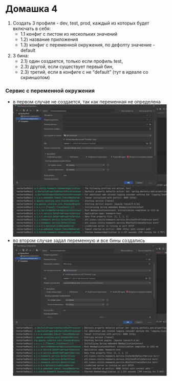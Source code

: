 # Домашка 4

1) Создать 3 профиля - dev, test, prod, каждый из которых будет включать в себя:
   - 1.1 конфиг с листом из нескольких значений
   - 1.2) название приложения
   - 1.3) конфиг с переменной окружения, по дефолту значение - default
2) 3 бина:
   - 2.1) один создается, только если профиль test,
   - 2.3) другой, если существует первый бин,
   - 2.3) третий, если в конфиге с не “default” (тут в идеале со скриншотом)

### Сервис с переменной окружения
- в первом случае не создается, так как переменная не определена   
![](image/1.png)
- во втором случае задал переменную и все бины создались
![](image/2.png)